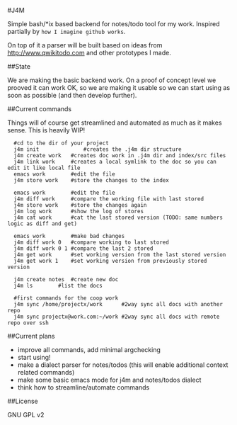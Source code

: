 #J4M

Simple bash/*ix based backend for notes/todo tool for my work. Inspired partially by `how I imagine github works`. 

On top of it a parser will be built based on ideas from http://www.qwikitodo.com and other prototypes I made.


##State

We are making the basic backend work. On a proof of concept level we prooved it can work OK, so we are making it 
usable so we can start using as soon as possible (and then develop further). 


##Current commands

Things will of course get streamlined and automated as much as it makes sense. This is heavily WIP!

	  #cd to the dir of your project
	  j4m init   	    	#creates the .j4m dir structure
	  j4m create work	#creates doc work in .j4m dir and index/src files
	  j4m link work 	#creates a local symlink to the doc so you can edit it like local file
	  emacs work		#edit the file
	  j4m store work	#store the changes to the index

	  emacs work		#edit the file
	  j4m diff work		#compare the working file with last stored
	  j4m store work	#store the changes again
	  j4m log work		#show the log of stores
	  j4m cat work		#cat the last stored version (TODO: same numbers logic as diff and get)

	  emacs work		#make bad changes
	  j4m diff work 0	#compare working to last stored
	  j4m diff work 0 1	#compare the last 2 stored
	  j4m get work	  	#set working version from the last stored version
	  j4m get work 1	#set working version from previously stored version

	  j4m create notes	#create new doc
	  j4m ls		#list the docs
	  
	  #first commands for the coop work
	  j4m sync /home/projectx/work	  	#2way sync all docs with another repo
	  j4m sync projectx@work.com:~/work	#2way sync all docs with remote repo over ssh

##Current plans

- improve all commands, add minimal argchecking
- start using!
- make a dialect parser for notes/todos (this will enable additional context related commands)
- make some basic emacs mode for j4m and notes/todos dialect
- think how to streamline/automate commands

##License

GNU GPL v2